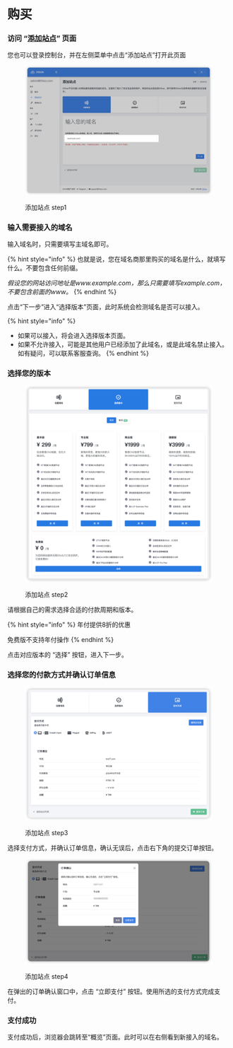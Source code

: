 # 购买

### 访问 “[添加站点](https://dash.01dun.com/client/allsites/addsite.html)” 页面

您也可以登录控制台，并在左侧菜单中点击“添加站点”打开此页面

<figure><img src="../.gitbook/assets/image (1) (1).png" alt=""><figcaption><p>添加站点 step1</p></figcaption></figure>

### 输入需要接入的域名

输入域名时，只需要填写主域名即可。

{% hint style="info" %}
也就是说，您在域名商那里购买的域名是什么，就填写什么。不要包含任何前缀。

_假设您的网站访问地址是www.example.com，那么只需要填写example.com，不要包含前面的www。_
{% endhint %}

点击“下一步”进入“选择版本”页面，此时系统会检测域名是否可以接入。

{% hint style="info" %}
* 如果可以接入，将会进入选择版本页面。
* 如果不允许接入，可能是其他用户已经添加了此域名，或是此域名禁止接入。如有疑问，可以联系客服查询。
{% endhint %}

### 选择您的版本

<figure><img src="../.gitbook/assets/image (2) (1).png" alt=""><figcaption><p>添加站点 step2</p></figcaption></figure>

请根据自己的需求选择合适的付款周期和版本。

{% hint style="info" %}
年付提供8折的优惠

免费版不支持年付操作
{% endhint %}

点击对应版本的 “选择” 按钮，进入下一步。

### 选择您的付款方式并确认订单信息

<figure><img src="../.gitbook/assets/image.png" alt=""><figcaption><p>添加站点 step3</p></figcaption></figure>

选择支付方式，并确认订单信息，确认无误后，点击右下角的提交订单按钮。

<figure><img src="../.gitbook/assets/image (5) (1).png" alt=""><figcaption><p>添加站点 step4</p></figcaption></figure>

在弹出的订单确认窗口中，点击 “立即支付” 按钮。使用所选的支付方式完成支付。

### 支付成功

支付成功后，浏览器会跳转至“概览”页面。此时可以在右侧看到新接入的域名。

